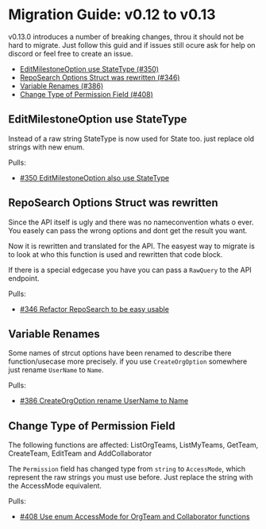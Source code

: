 # Migration Guide: v0.12 to v0.13

v0.13.0 introduces a number of breaking changes, throu it should not be hard to
migrate.
Just follow this guid and if issues still ocure ask for help on discord or
feel free to create an issue.

<!-- toc -->

-   [EditMilestoneOption use StateType (#350)](#EditMilestoneOption-use-StateType)
-   [RepoSearch Options Struct was rewritten (#346)](#RepoSearch-Options-Struct-was-rewritten)
-   [Variable Renames (#386)](#Variable-Renames)
-   [Change Type of Permission Field (#408)](#Change-Type-of-Permission-Field)

<!-- tocstop -->

## EditMilestoneOption use StateType

Instead of a raw string StateType is now used for State too.
just replace old strings with new enum.


Pulls:

-   [#350 EditMilestoneOption also use StateType](https://gitea.com/gitea/go-sdk/pulls/350)


## RepoSearch Options Struct was rewritten

Since the API itself is ugly and there was no nameconvention whats o ever.
You easely can pass the wrong options and dont get the result you want.

Now it is rewritten and translated for the API.
The easyest way to migrate is to look at who this function is used and rewritten that code block.

If there is a special edgecase you have you can pass a `RawQuery` to the API endpoint.

Pulls:

-   [#346 Refactor RepoSearch to be easy usable](https://gitea.com/gitea/go-sdk/pulls/346)


## Variable Renames

Some names of strcut options have been renamed to describe there function/usecase more precisely.
if you use `CreateOrgOption` somewhere just rename `UserName` to `Name`.

Pulls:

-   [#386 CreateOrgOption rename UserName to Name](https://gitea.com/gitea/go-sdk/pulls/386)

## Change Type of Permission Field

The following functions are affected:  ListOrgTeams, ListMyTeams, GetTeam, CreateTeam, EditTeam and AddCollaborator

The `Permission` field has changed type from `string` to `AccessMode`, which represent the raw strings you must use before.
Just replace the string with the AccessMode equivalent.

Pulls:

-   [#408 Use enum AccessMode for OrgTeam and Collaborator functions](https://gitea.com/gitea/go-sdk/pulls/408)
